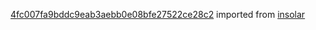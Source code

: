 [4fc007fa9bddc9eab3aebb0e08bfe27522ce28c2](https://github.com/insolar/insolar/commit/4fc007fa9bddc9eab3aebb0e08bfe27522ce28c2) imported from [insolar](https://github.com/insolar/insolar)
